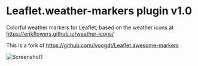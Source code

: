 # Leaflet.weather-markers plugin v1.0
Colorful weather markers for Leaflet, based on the weather icons at https://erikflowers.github.io/weather-icons/

This is a fork of https://github.com/lvoogdt/Leaflet.awesome-markers

![Screenshot1](https://raw.githubusercontent.com/tallsam/Leaflet.weather-markers/master/screenshots/hot-cold-markers.png)
